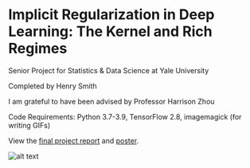 # Implicit Regularization in Deep Learning: The Kernel and Rich Regimes

Senior Project for Statistics &amp; Data Science at Yale University

Completed by Henry Smith

I am grateful to have been advised by Professor Harrison Zhou

Code Requirements: Python 3.7-3.9, TensorFlow 2.8, imagemagick (for writing GIFs)

View the [final project report](https://github.com/smithhenryd/NN-Kernel-and-Rich-Regimes/blob/main/Report/S%26DS_492_report_final_Henry_Smith.pdf) and [poster](https://github.com/smithhenryd/NN-Kernel-and-Rich-Regimes/blob/main/Poster/S_DS_492_poster_final_Henry_Smith.pdf).

![alt text](https://github.com/smithhenryd/NN-Kernel-and-Rich-Regimes/blob/main/Imgs/Linearized_Model/linearized_model.gif)

